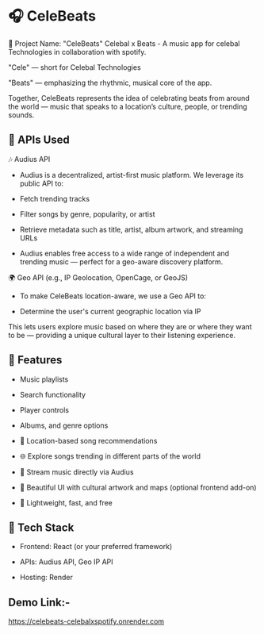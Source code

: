 # 🎧 CeleBeats

🌟 Project Name: "CeleBeats"
 Celebal x Beats - A music app for celebal Technologies in collaboration with spotify.

"Cele" — short for Celebal Technologies

"Beats" — emphasizing the rhythmic, musical core of the app.

Together, CeleBeats represents the idea of celebrating beats from around the world — music that speaks to a location’s culture, people, or trending sounds.

## 🔌 APIs Used
🎶 Audius API
- Audius is a decentralized, artist-first music platform. We leverage its public API to:

- Fetch trending tracks

- Filter songs by genre, popularity, or artist

- Retrieve metadata such as title, artist, album artwork, and streaming URLs

- Audius enables free access to a wide range of independent and trending music — perfect for a geo-aware discovery platform.

🌍 Geo API (e.g., IP Geolocation, OpenCage, or GeoJS)
- To make CeleBeats location-aware, we use a Geo API to:

- Determine the user's current geographic location via IP


This lets users explore music based on where they are or where they want to be — providing a unique cultural layer to their listening experience.

## 🚀 Features

-  Music playlists

-  Search functionality

-  Player controls

-  Albums, and genre options

- 📍 Location-based song recommendations

- 🌐 Explore songs trending in different parts of the world

- 🎵 Stream music directly via Audius

- 🎨 Beautiful UI with cultural artwork and maps (optional frontend add-on)

- 📁 Lightweight, fast, and free

## 🔧 Tech Stack
- Frontend: React (or your preferred framework)

- APIs: Audius API, Geo IP API

- Hosting: Render



## Demo Link:-
 https://celebeats-celebalxspotify.onrender.com
